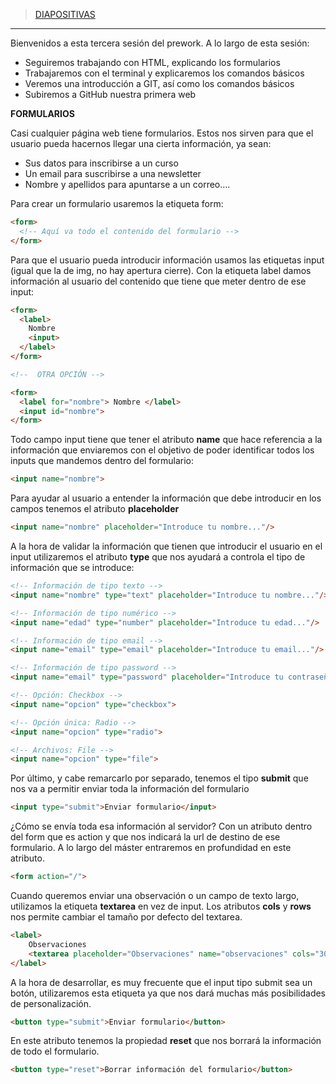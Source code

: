 
>[DIAPOSITIVAS](S3-recursos/formularios.pdf)

---

Bienvenidos a esta tercera sesión del prework. A lo largo de esta sesión:

- Seguiremos trabajando con HTML, explicando los formularios
- Trabajaremos con el terminal y explicaremos los comandos básicos
- Veremos una introducción a GIT, así como los comandos básicos
- Subiremos a GitHub nuestra primera web

**FORMULARIOS**

Casi cualquier página web tiene formularios. Estos nos sirven para que el usuario pueda hacernos llegar una cierta información, ya sean:

- Sus datos para inscribirse a un curso
- Un email para suscribirse a una newsletter
- Nombre y apellidos para apuntarse a un correo….

Para crear un formulario usaremos la etiqueta form:

```html
<form>
  <!-- Aquí va todo el contenido del formulario -->
</form>
```

 

Para que el usuario pueda introducir información usamos las etiquetas input (igual que la de img, no hay apertura cierre). Con la etiqueta label damos información al usuario del contenido que tiene que meter dentro de ese input:

```html
<form>
  <label>
    Nombre
    <input>
  </label>
</form>

<!--  OTRA OPCIÓN -->

<form>
  <label for="nombre"> Nombre </label>
  <input id="nombre">
</form>
```

 

Todo campo input tiene que tener el atributo **name** que hace referencia a la información que enviaremos con el objetivo de poder identificar todos los inputs que mandemos dentro del formulario:

```html
<input name="nombre">
```

Para ayudar al usuario a entender la información que debe introducir en los campos tenemos el atributo **placeholder**

```html
<input name="nombre" placeholder="Introduce tu nombre..."/>
```

A la hora de validar la información que tienen que introducir el usuario en el input utilizaremos el atributo **type** que nos ayudará a controla el tipo de información que se introduce:

```html
<!-- Información de tipo texto -->
<input name="nombre" type="text" placeholder="Introduce tu nombre..."/>

<!-- Información de tipo numérico -->
<input name="edad" type="number" placeholder="Introduce tu edad..."/>

<!-- Información de tipo email -->
<input name="email" type="email" placeholder="Introduce tu email..."/>

<!-- Información de tipo password -->
<input name="email" type="password" placeholder="Introduce tu contraseña..."/>

<!-- Opción: Checkbox -->
<input name="opcion" type="checkbox">

<!-- Opción única: Radio -->
<input name="opcion" type="radio">

<!-- Archivos: File -->
<input name="opcion" type="file">
```

Por último, y cabe remarcarlo por separado, tenemos el tipo **submit** que nos va a permitir enviar toda la información del formulario

```html
<input type="submit">Enviar formulario</input>
```

¿Cómo se envía toda esa información al servidor? Con un atributo dentro del form que es action y que nos indicará la url de destino de ese formulario. A lo largo del máster entraremos en profundidad en este atributo.

```html
<form action="/">
```

Cuando queremos enviar una observación o un campo de texto largo, utilizamos la etiqueta **textarea** en vez de input. Los atributos **cols** y **rows** nos permite cambiar el tamaño por defecto del textarea.

```html
<label>
    Observaciones
    <textarea placeholder="Observaciones" name="observaciones" cols="30" rows="10"></textarea>
</label>
```

A la hora de desarrollar, es muy frecuente que el input tipo submit sea un botón, utilizaremos esta etiqueta ya que nos dará muchas más posibilidades de personalización.

```html
<button type="submit">Enviar formulario</button>
```

En este atributo tenemos la propiedad **reset** que nos borrará la información de todo el formulario.

```html
<button type="reset">Borrar información del formulario</button>
```

